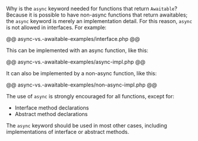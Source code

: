 Why is the `async` keyword needed for functions that return `Awaitable`? Because it is possible to have non-async functions that 
return awaitables; the `async` keyword is merely an implementation detail. For this reason, `async` is not allowed in interfaces. For example:

@@ async-vs.-awaitable-examples/interface.php @@

This can be implemented with an async function, like this:

@@ async-vs.-awaitable-examples/async-impl.php @@

It can also be implemented by a non-async function, like this:

@@ async-vs.-awaitable-examples/non-async-impl.php @@

The use of `async` is strongly encouraged for all functions, except for:
- Interface method declarations
- Abstract method declarations

The `async` keyword should be used in most other cases, including implementations of interface or abstract methods.

